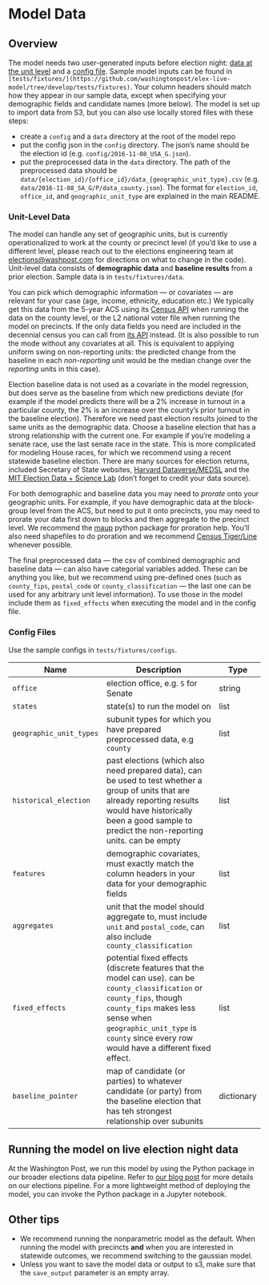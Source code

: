 # Model Data

## Overview
 
The model needs two user-generated inputs before election night: [data at the unit level](#unit-level-data) and a [config file](#config-files). Sample model inputs can be found in `[tests/fixtures/](https://github.com/washingtonpost/elex-live-model/tree/develop/tests/fixtures)`. Your column headers should match how they appear in our sample data, except when specifying your demographic fields and candidate names (more below). The model is set up to import data from S3, but you can also use locally stored files with these steps:

- create a `config` and a `data` directory at the root of the model repo
- put the config json in the `config` directory. The json’s name should be the election id (e.g. `config/2016-11-08_USA_G.json`).
- put the preprocessed data in the `data` directory. The path of the preprocessed data should be `data/{election_id}/{office_id}/data_{geographic_unit_type}.csv` (e.g. `data/2016-11-08_SA_G/P/data_county.json`). The format for `election_id`, `office_id`, and `geographic_unit_type` are explained in the main README.

 
### Unit-Level Data
 
The model can handle any set of geographic units, but is currently operationalized to work at the county or precinct level (if you’d like to use a different level, please reach out to the elections engineering team at elections@washpost.com for directions on what to change in the code). Unit-level data consists of **demographic data** and **baseline results** from a prior election. Sample data is in `tests/fixtures/data`.
 
You can pick which demographic information — or covariates — are relevant for your case (age, income, ethnicity, education etc.) We typically get this data from the 5-year ACS using its [Census API](https://www.census.gov/data/developers/data-sets/acs-5year.html) when running the data on the county level, or the L2 national voter file when running the model on precincts. If the only data fields you need are included in the decennial census you can call from [its API](https://www.census.gov/data/developers/data-sets/decennial-census.html) instead. (It is also possible to run the mode without any covariates at all. This is equivalent to applying uniform swing on non-reporting units: the predicted change from the baseline in each *non-reporting* unit would be the median change over the *reporting* units in this case).
 
Election baseline data is not used as a covariate in the model regression, but does serve as the baseline from which new predictions deviate (for example if the model predicts there will be a 2% increase in turnout in a particular county, the 2% is an increase over the county’s prior turnout in the baseline election). Therefore we need past election results joined to the same units as the demographic data. Choose a baseline election that has a strong relationship with the current one. For example if you’re modeling a senate race, use the last senate race in the state. This is more complicated for modeling House races, for which we recommend using a recent statewide baseline election. There are many sources for election returns, included Secretary of State websites, [Harvard Dataverse/MEDSL](https://dataverse.harvard.edu/dataverse/medsl_election_returns) and the [MIT Election Data + Science Lab](https://electionlab.mit.edu/data) (don’t forget to credit your data source). 
 
For both demographic and baseline data you may need to *prorate* onto your geographic units. For example, if you have demographic data at the block-group level from the ACS, but need to put it onto precincts, you may need to prorate your data first down to blocks and then aggregate to the precinct level. We recommend the [maup](https://github.com/mggg/maup) python package for proration help. You’ll also need shapefiles to do proration and we recommend [Census Tiger/Line](https://www.census.gov/cgi-bin/geo/shapefiles/index.php) whenever possible.

The final preprocessed data — the csv of combined demographic and baseline data — can also have categorial variables added. These can be anything you like, but we recommend using pre-defined ones (such as `county_fips`, `postal_code` or `county_classification` — the last one can be used for any arbitrary unit level information). To use those in the model include them as `fixed_effects` when executing the model and in the config file.

### Config Files


Use the sample configs in `tests/fixtures/configs`.
 
| Name  | Description                                                                                | Type    | 
| ----- | ------------------------------------------------------------------------------------------ | --------- 
| `office`               | election office, e.g. `S` for Senate                                      | string  |
| `states`               | state(s) to run the model on                                              | list    |
| `geographic_unit_types`| subunit types for which you have prepared preprocessed data, e.g `county` | list  | 
| `historical_election`  | past elections (which also need prepared data), can be used to test whether a group of units that are already reporting results would have historically been a good sample to predict the non-reporting units. can be empty | list   |
| `features`             | demographic covariates, must exactly match the column headers in your data for your demographic fields                                               | list  |
| `aggregates`           | unit that the model should aggregate to, must include `unit` and `postal_code`, can also include `county_classification`  | list | 
| `fixed_effects`        | potential fixed effects (discrete features that the model can use). can be `county_classification` or `county_fips`, though `county_fips` makes less sense when `geographic_unit_type` is `county` since every row would have a different fixed effect. | list |
| `baseline_pointer`     | map of candidate (or parties) to whatever candidate (or party) from the baseline election that has teh strongest relationship over subunits | dictionary


 
## Running the model on live election night data
At the Washington Post, we run this model by using the Python package in our broader elections data pipeline. Refer to [our blog post](https://washpost.engineering/were-open-sourcing-our-live-election-night-model-a21bcb2a46c6) for more details on our elections pipeline. For a more lightweight method of deploying the model, you can invoke the Python package in a Jupyter notebook.

## Other tips

- We recommend running the nonparametric model as the default. When running the model with precincts **and** when you are interested in statewide outcomes, we recommend switching to the gaussian model.
- Unless you want to save the model data or output to s3, make sure that the `save_output` parameter is an empty array.

